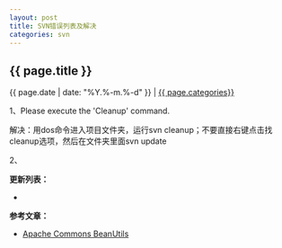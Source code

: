 ```yaml
---
layout: post
title: SVN错误列表及解决
categories: svn
---
```


## {{ page.title }}

{{ page.date | date: "%Y.%-m.%-d" }} | <a href="/archive#{{ page.categories }}">{{ page.categories}}</a>

1、Please execute the 'Cleanup' command.

解决：用dos命令进入项目文件夹，运行svn cleanup；不要直接右键点击找cleanup选项，然后在文件夹里面svn update

2、




**更新列表：**

*



**参考文章：**

* [Apache Commons BeanUtils][1]

[1]: http://commons.apache.org/proper/commons-beanutils/download_beanutils.cgi